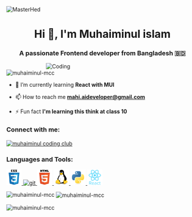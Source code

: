 ![MasterHed](https://i.imgur.com/rTZkf4K.gif)
<h1 align="center">Hi 👋, I'm Muhaiminul islam</h1>
<h3 align="center">A passionate Frontend developer from Bangladesh 🇧🇩</h3>
<img align="right" alt="Coding" width="400" src="https://i.pinimg.com/originals/81/17/8b/81178b47a8598f0c81c4799f2cdd4057.gif">

<p align="left"> <img src="https://komarev.com/ghpvc/?username=muhaiminul-mcc&label=Profile%20views&color=0e75b6&style=flat" alt="muhaiminul-mcc" /> </p>

- 🌱 I’m currently learning **React with MUI**

- 📫 How to reach me **mahi.aideveloper@gmail.com**

- ⚡ Fun fact **I'm learning this think at class 10**

<h3 align="left">Connect with me:</h3>
<p align="left">
<a href="https://www.youtube.com/c/muhaiminul coding club" target="blank"><img align="center" src="https://raw.githubusercontent.com/rahuldkjain/github-profile-readme-generator/master/src/images/icons/Social/youtube.svg" alt="muhaiminul coding club" height="30" width="40" /></a>
</p>

<h3 align="left">Languages and Tools:</h3>
<p align="left"> <a href="https://www.w3schools.com/css/" target="_blank" rel="noreferrer"> <img src="https://raw.githubusercontent.com/devicons/devicon/master/icons/css3/css3-original-wordmark.svg" alt="css3" width="40" height="40"/> </a> <a href="https://git-scm.com/" target="_blank" rel="noreferrer"> <img src="https://www.vectorlogo.zone/logos/git-scm/git-scm-icon.svg" alt="git" width="40" height="40"/> </a> <a href="https://www.w3.org/html/" target="_blank" rel="noreferrer"> <img src="https://raw.githubusercontent.com/devicons/devicon/master/icons/html5/html5-original-wordmark.svg" alt="html5" width="40" height="40"/> </a> <a href="https://www.linux.org/" target="_blank" rel="noreferrer"> <img src="https://raw.githubusercontent.com/devicons/devicon/master/icons/linux/linux-original.svg" alt="linux" width="40" height="40"/> </a> <a href="https://www.python.org" target="_blank" rel="noreferrer"> <img src="https://raw.githubusercontent.com/devicons/devicon/master/icons/python/python-original.svg" alt="python" width="40" height="40"/> </a> <a href="https://reactjs.org/" target="_blank" rel="noreferrer"> <img src="https://raw.githubusercontent.com/devicons/devicon/master/icons/react/react-original-wordmark.svg" alt="react" width="40" height="40"/> </a> </p>

<p><img align="left" src="https://github-readme-stats.vercel.app/api/top-langs?username=muhaiminul-mcc&show_icons=true&locale=en&layout=compact" alt="muhaiminul-mcc" /></p>

<p>&nbsp;<img align="center" src="https://github-readme-stats.vercel.app/api?username=muhaiminul-mcc&show_icons=true&locale=en" alt="muhaiminul-mcc" /></p>

<p><img align="center" src="https://github-readme-streak-stats.herokuapp.com/?user=muhaiminul-mcc&" alt="muhaiminul-mcc" /></p>
